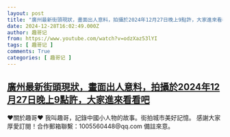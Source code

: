 ```yaml
---
layout: post
title: "廣州最新街頭現狀，畫面出人意料，拍攝於2024年12月27日晚上9點許，大家進來看看吧"
date: 2024-12-28T16:02:49.000Z
author: 趣哥记
from: https://www.youtube.com/watch?v=odzXaz53lYI
tags: [ 趣哥记 ]
comments: True
categories: [ 趣哥记 ]
---
```

<!--1735401769000-->
[廣州最新街頭現狀，畫面出人意料，拍攝於2024年12月27日晚上9點許，大家進來看看吧](https://www.youtube.com/watch?v=odzXaz53lYI)
------

<div>
♥關於趣哥♥  我叫趣哥，記錄中國小人物的故事。街拍城市美好記憶。  感謝大家厚愛訂閱！合作郵箱聯繫：1005560448@qq.com 備註來意。
</div>

